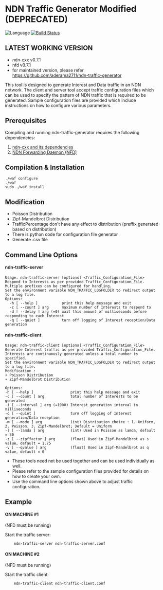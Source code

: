 # NDN Traffic Generator Modified (DEPRECATED)

![Language](https://img.shields.io/badge/C%2B%2B-14-blue.svg)
[![Build Status](https://travis-ci.org/named-data/ndn-traffic-generator.svg?branch=master)](https://travis-ci.org/named-data/ndn-traffic-generator)

## LATEST WORKING VERSION
+ ndn-cxx v0.7.1
+ nfd v0.7.1
+ for maintained version, please refer https://github.com/aderama2711/ndn-traffic-generator

This tool is designed to generate Interest and Data traffic in an NDN network.
The client and server tool accept traffic configuration files which can be
used to specify the pattern of NDN traffic that is required to be generated.
Sample configuration files are provided which include instructions on how
to configure various parameters.

## Prerequisites

Compiling and running ndn-traffic-generator requires the following dependencies:

1. [ndn-cxx and its dependencies](https://named-data.net/doc/ndn-cxx/current/INSTALL.html)
2. [NDN Forwarding Daemon (NFD)](https://named-data.net/doc/NFD/current/INSTALL.html)

## Compilation & Installation

```
./waf configure
./waf
sudo ./waf install
```

## Modification
+ Poisson Distribution
+ Zipf-Mandelbrot Distribution
+ TrafficPercentage don't have any effect to distribution (preffix generated based on distribution)
+ There is python code for configuration file generator 
+ Generate .csv file

## Command Line Options

#### ndn-traffic-server

    Usage: ndn-traffic-server [options] <Traffic_Configuration_File>
    Respond to Interests as per provided Traffic_Configuration_File.
    Multiple prefixes can be configured for handling.
    Set the environment variable NDN_TRAFFIC_LOGFOLDER to redirect output to a log file.
    Options:
      -h [ --help ]           print this help message and exit
      -c [ --count ] arg      maximum number of Interests to respond to
      -d [ --delay ] arg (=0) wait this amount of milliseconds before responding to each Interest
      -q [ --quiet ]          turn off logging of Interest reception/Data generation

#### ndn-traffic-client

    Usage: ndn-traffic-client [options] <Traffic_Configuration_File>
    Generate Interest traffic as per provided Traffic_Configuration_File.
    Interests are continuously generated unless a total number is specified.
    Set the environment variable NDN_TRAFFIC_LOGFOLDER to redirect output to a log file.
    Modification :
    + Poisson Distribution
    + Zipf-Mandelbrot Distribution
    
    Options:
    -h [ --help ]                 print this help message and exit
    -c [ --count ] arg            total number of Interests to be generated
    -i [ --interval ] arg (=1000) Interest generation interval in milliseconds
    -q [ --quiet ]                turn off logging of Interest generation/Data reception
    -m [ --mode ] arg             (int) Distribution choice : 1. Uniform, 2. Poisson, 3. Zipf-Mandelbrot; Default = Uniform
    -l [ --lamda ] arg            (int) Used in Poisson as lamda, default = 50
    -z [ --zipffactor ] arg       (float) Used in Zipf-Mandelbrot as s value, default = 1.75
    -v [ --qvalue ] arg           (float) Used in Zipf-Mandelbrot as q value, default = 0

* These tools need not be used together and can be used individually as well.
* Please refer to the sample configuration files provided for details on how to create your own.
* Use the command line options shown above to adjust traffic configuration.

## Example

#### ON MACHINE #1

(NFD must be running)

Start the traffic server:

        ndn-traffic-server ndn-traffic-server.conf

#### ON MACHINE #2

(NFD must be running)

Start the traffic client:

        ndn-traffic-client ndn-traffic-client.conf
